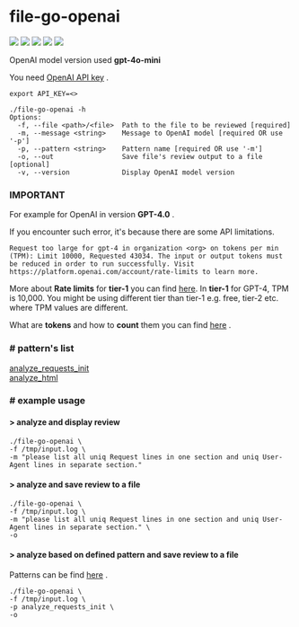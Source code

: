 # file-go-openai

![](https://img.shields.io/github/stars/michalswi/file-go-openai)
![](https://img.shields.io/github/issues/michalswi/file-go-openai)
![](https://img.shields.io/github/forks/michalswi/file-go-openai)
![](https://img.shields.io/github/last-commit/michalswi/file-go-openai)
![](https://img.shields.io/github/release/michalswi/file-go-openai)

OpenAI model version used **gpt-4o-mini**

You need [OpenAI API key](https://platform.openai.com/api-keys) .

```
export API_KEY=<>

./file-go-openai -h
Options:
  -f, --file <path>/<file>  Path to the file to be reviewed [required]
  -m, --message <string>    Message to OpenAI model [required OR use '-p']
  -p, --pattern <string>    Pattern name [required OR use '-m']
  -o, --out                 Save file's review output to a file [optional]
  -v, --version             Display OpenAI model version
```

### **IMPORTANT**  

For example for OpenAI in version **GPT-4.0** .

If you encounter such error, it's because there are some API limitations.
```
Request too large for gpt-4 in organization <org> on tokens per min (TPM): Limit 10000, Requested 43034. The input or output tokens must be reduced in order to run successfully. Visit https://platform.openai.com/account/rate-limits to learn more.
```
More about **Rate limits** for **tier-1** you can find [here](https://platform.openai.com/docs/guides/rate-limits/usage-tiers?context=tier-one). In **tier-1** for GPT-4, TPM is 10,000. You might be using different tier than tier-1 e.g. free, tier-2 etc. where TPM values are different.

What are **tokens** and how to **count** them you can find [here](https://help.openai.com/en/articles/4936856-what-are-tokens-and-how-to-count-them) .


### \# pattern's list

[analyze_requests_init](./patterns/analyze_requests_init/README.md)  
[analyze_html](./patterns/analyze_html/README.md)


### \# example usage

#### > analyze and display review
```
./file-go-openai \
-f /tmp/input.log \
-m "please list all uniq Request lines in one section and uniq User-Agent lines in separate section."
```

#### > analyze and save review to a file
```
./file-go-openai \
-f /tmp/input.log \
-m "please list all uniq Request lines in one section and uniq User-Agent lines in separate section." \
-o
```

#### > analyze based on defined pattern and save review to a file

Patterns can be find [here](./patterns/) .

```
./file-go-openai \
-f /tmp/input.log \
-p analyze_requests_init \
-o
```